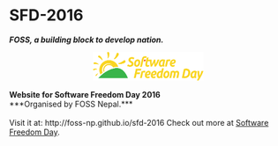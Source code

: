 
# SFD-2016<br>
***FOSS, a building block to develop nation.***
<p align="center">
<img src="img/logo.png">
</p>
<b>Website for Software Freedom Day 2016</b><br>
***Organised by FOSS Nepal.***<br><br>
Visit it at: http://foss-np.github.io/sfd-2016
Check out more at <a href="http://softwarefreedomday.org"> Software Freedom Day</a>.
